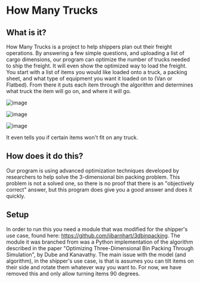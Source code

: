 # How Many Trucks

## What is it?

How Many Trucks is a project to help shippers plan out their freight operations. By answering a few simple questions, and uploading a list of cargo dimensions, our program can optimize the number of trucks needed to ship the freight. It will even show the optimized way to load the freight.
You start with a list of items you would like loaded onto a truck, a packing sheet, and what type of equipment you want it loaded on to (Van or Flatbed). From there it puts each item through the algorithm and determines what truck the item will go on, and where it will go.

![image](https://github.com/user-attachments/assets/5116b559-1ec2-4e02-8cdd-b68dc4350232)

![image](https://github.com/user-attachments/assets/af633a3c-2708-4f26-94ae-462e4a3e21d3)

![image](https://github.com/user-attachments/assets/3f024789-739a-47bb-ab0d-5cce4742cdc1)


It even tells you if certain items won't fit on any truck.

## How does it do this?

Our program is using advanced optimization techniques developed by researchers to help solve the 3-dimensional bin packing problem. This problem is not a solved one, so there is no proof that there is an "objectively correct" answer, but this program does give you a good answer and does it quickly.

## Setup

In order to run this you need a module that was modified for the shipper's use case, found here: https://github.com/jibarnhart/3dbinpacking. The module it was branched from was a Python implementation of the algorithm described in the paper "Optimizing Three-Dimensional Bin Packing Through Simulation", by Dube and Kanavathy. The main issue with the model (and algorithm), in the shipper's use case, is that is assumes you can tilt items on their side and rotate them whatever way you want to. For now, we have removed this and only allow turning items 90 degrees.

